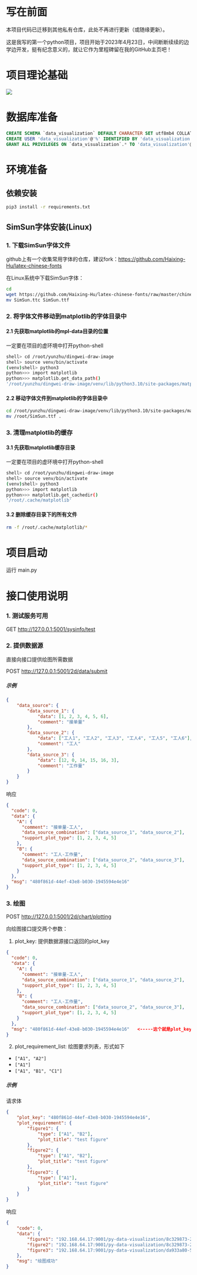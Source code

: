 # 写在前面

本项目代码已迁移到其他私有仓库，此处不再进行更新（或随缘更新）。

这是我写的第一个python项目，项目开始于2023年4月23日，中间断断续续的边学边开发，挺有纪念意义的，就让它作为里程碑留在我的GitHub主页吧！

# 项目理论基础

![](static/choose_chart.jpg)

# 数据库准备

```sql
CREATE SCHEMA `data_visualization` DEFAULT CHARACTER SET utf8mb4 COLLATE utf8mb4_unicode_ci;
CREATE USER 'data_visualization'@'%' IDENTIFIED BY 'data_visualization';
GRANT ALL PRIVILEGES ON `data_visualization`.* TO 'data_visualization'@'%' WITH GRANT OPTION;
```

# 环境准备

## 依赖安装

```bash
pip3 install -r requirements.txt
```

## SimSun字体安装(Linux)

### 1. 下载SimSun字体文件

github上有一个收集常用字体的仓库，建议fork：https://github.com/Haixing-Hu/latex-chinese-fonts

在Linux系统中下载SimSun字体：

```bash
cd
wget https://github.com/Haixing-Hu/latex-chinese-fonts/raw/master/chinese/宋体/SimSun.ttc
mv SimSun.ttc SimSun.ttf
```

### 2. 将字体文件移动到matplotlib的字体目录中

#### 2.1 先获取matplotlib的mpl-data目录的位置

一定要在项目的虚环境中打开python-shell

```bash
shell> cd /root/yunzhu/dingwei-draw-image
shell> source venv/bin/activate
(venv)shell> python3
python>>> import matplotlib
python>>> matplotlib.get_data_path()
'/root/yunzhu/dingwei-draw-image/venv/lib/python3.10/site-packages/matplotlib/mpl-data'
```

#### 2.2 移动字体文件到matplotlib的字体目录中

```bash
cd /root/yunzhu/dingwei-draw-image/venv/lib/python3.10/site-packages/matplotlib/mpl-data/fonts/ttf
mv /root/SimSun.ttf .
```

### 3. 清理matplotlib的缓存

#### 3.1 先获取matplotlib缓存目录

一定要在项目的虚环境中打开python-shell

```bash
shell> cd /root/yunzhu/dingwei-draw-image
shell> source venv/bin/activate
(venv)shell> python3
python>>> import matplotlib
python>>> matplotlib.get_cachedir()
'/root/.cache/matplotlib'
```

#### 3.2 删除缓存目录下的所有文件

```bash
rm -f /root/.cache/matplotlib/*
```

# 项目启动

运行 main.py

# 接口使用说明

### 1. 测试服务可用

GET http://127.0.0.1:5001/sysinfo/test

### 2. 提供数据源

直接向接口提供绘图所需数据

POST http://127.0.0.1:5001/2d/data/submit

##### 示例

```json
{
    "data_source": {
        "data_source_1": {
            "data": [1, 2, 3, 4, 5, 6],
            "comment": "接单量"
        },
        "data_source_2": {
            "data": ["工人1", "工人2", "工人3", "工人4", "工人5", "工人6"],
            "comment": "工人"
        },
        "data_source_3": {
            "data": [12, 0, 14, 15, 16, 3],
            "comment": "工作量"
        }
    }
}
```

响应

```json
{
  "code": 0,
  "data": {
    "A": {
      "comment": "接单量-工人",
      "data_source_combination": ["data_source_1", "data_source_2"],
      "support_plot_type": [1, 2, 3, 4, 5]
    },
    "B": {
      "comment": "工人-工作量",
      "data_source_combination": ["data_source_2", "data_source_3"],
      "support_plot_type": [1, 2, 3, 4, 5]
    }
  },
  "msg": "480f861d-44ef-43e8-b030-1945594e4e16"
}
```

### 3. 绘图

POST http://127.0.0.1:5001/2d/chart/plotting

向绘图接口提交两个参数：

1. plot_key: 提供数据源接口返回的plot_key

```json
{
  "code": 0,
  "data": {
    "A": {
      "comment": "接单量-工人",
      "data_source_combination": ["data_source_1", "data_source_2"],
      "support_plot_type": [1, 2, 3, 4, 5]
    },
    "B": {
      "comment": "工人-工作量",
      "data_source_combination": ["data_source_2", "data_source_3"],
      "support_plot_type": [1, 2, 3, 4, 5]
    }
  },
  "msg": "480f861d-44ef-43e8-b030-1945594e4e16"   <-----这个就是plot_key
}
```

2. plot_requirement_list: 绘图要求列表，形式如下

* `["A1", "A2"]`
* `["A1"]`
* `["A1", "B1", "C1"]`

##### 示例

请求体

```json
{
    "plot_key": "480f861d-44ef-43e8-b030-1945594e4e16",
    "plot_requirement": {
        "figure1": {
            "type": ["A1", "B2"],
            "plot_title": "test figure"
        },
        "figure2": {
            "type": ["A1", "B2"],
            "plot_title": "test figure"
        },
        "figure3": {
            "type": ["A1"],
            "plot_title": "test figure"
        }
    }
}
```

响应

```json
{
    "code": 0,
    "data": {
        "figure1": "192.168.64.17:9001/py-data-visualization/8c329873-24de-4672-b8fc-f120e922571c.png",
        "figure2": "192.168.64.17:9001/py-data-visualization/8c329873-24de-4672-b8fc-f120e922571c.png",
        "figure3": "192.168.64.17:9001/py-data-visualization/da933a80-548a-46a6-807b-3220d22a16e2.png"
    },
    "msg": "绘图成功"
}
```